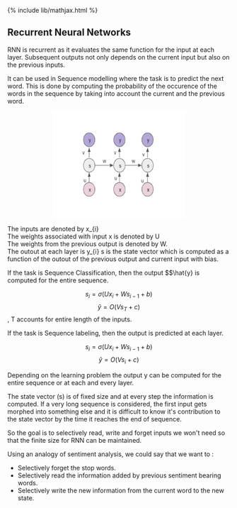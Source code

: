 {% include lib/mathjax.html %}

## Recurrent Neural Networks

RNN is recurrent as it evaluates the same function for the input at each layer. Subsequent outputs not only depends on the current input but also on the previous inputs.

It can be used in Sequence modelling where the task is to predict the next word. This is done by computing the probability of the occurence of the words in the sequence by taking into account the current and the previous word.

<p align="center"><img src="../img/RNN.png" width="300px" height="240px"></p>

The inputs are denoted by x_{i}\
The weights associated with input x is denoted by U\
The weights from the previous output is denoted by W.\
The outout at each layer is y_{i}
s is the state vector which is computed as a function of the outout of the previous output and current input with bias.

If the task is Sequence Classification, then the output $$\hat{y}  is computed for the entire sequence.

$$s_{i} = \sigma(Ux_{i} + Ws_{i-1}+b)$$
$$\hat{y} = O(Vs_{T} +c)$$ , T accounts for entire length of the inputs.

If the task is Sequence labeling, then the output is predicted at each layer.

$$s_{i} = \sigma(Ux_{i} + Ws_{i-1}+b)$$
$$\hat{y} = O(Vs_{i} +c)$$

Depending on the learning problem the output y can be computed for the entire sequence or at each and every layer.

The state vector (s) is of fixed size and at every step the information is computed. If a very long sequence is considered, the first input gets morphed into something else and it is difficult to know it's contribution to the state vector by the time it reaches the end of sequence.

So the goal is to selectively read, write and forget inputs we won't need so that the finite size for RNN can be maintained.

Using an analogy of sentiment analysis, we could say that we want to :
* Selectively forget the stop words.
* Selectively read the information added by previous sentiment bearing words.
* Selectively write the new information from the current word to the new state.

